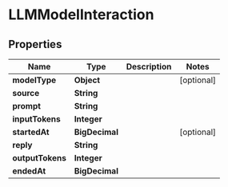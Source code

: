 

# LLMModelInteraction


## Properties

| Name | Type | Description | Notes |
|------------ | ------------- | ------------- | -------------|
|**modelType** | **Object** |  |  [optional] |
|**source** | **String** |  |  |
|**prompt** | **String** |  |  |
|**inputTokens** | **Integer** |  |  |
|**startedAt** | **BigDecimal** |  |  [optional] |
|**reply** | **String** |  |  |
|**outputTokens** | **Integer** |  |  |
|**endedAt** | **BigDecimal** |  |  |



